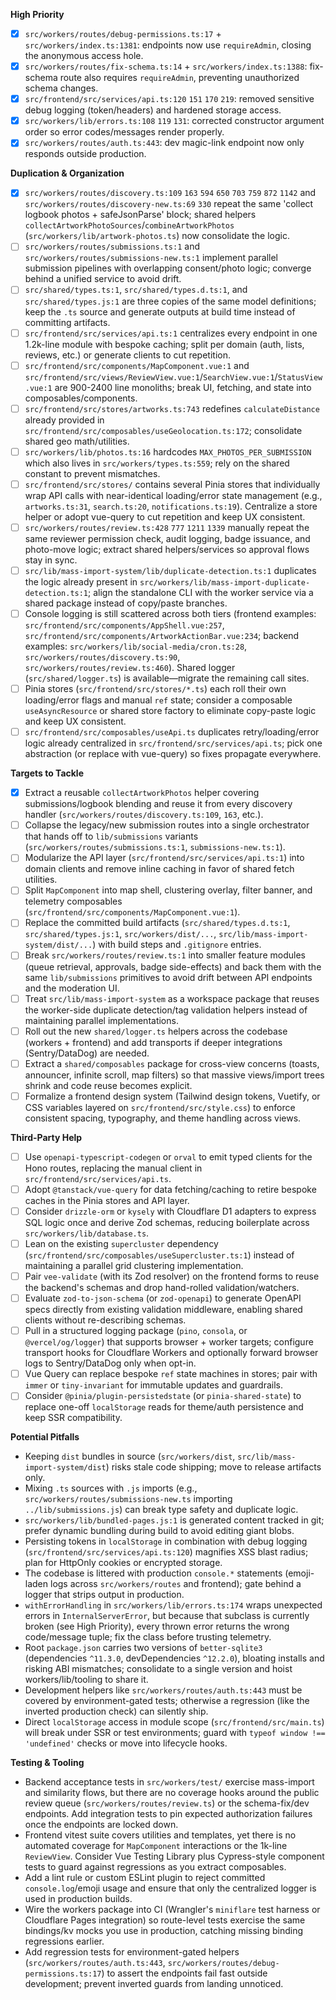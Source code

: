 **High Priority**
- [x] `src/workers/routes/debug-permissions.ts:17` + `src/workers/index.ts:1381`: endpoints now use `requireAdmin`, closing the anonymous access hole.
- [x] `src/workers/routes/fix-schema.ts:14` + `src/workers/index.ts:1388`: fix-schema route also requires `requireAdmin`, preventing unauthorized schema changes.
- [x] `src/frontend/src/services/api.ts:120` `151` `170` `219`: removed sensitive debug logging (token/headers) and hardened storage access.
- [x] `src/workers/lib/errors.ts:108` `119` `131`: corrected constructor argument order so error codes/messages render properly.
- [x] `src/workers/routes/auth.ts:443`: dev magic-link endpoint now only responds outside production.

**Duplication & Organization**
- [x] `src/workers/routes/discovery.ts:109` `163` `594` `650` `703` `759` `872` `1142` and `src/workers/routes/discovery-new.ts:69` `330` repeat the same 'collect logbook photos + safeJsonParse' block; shared helpers `collectArtworkPhotoSources`/`combineArtworkPhotos` (`src/workers/lib/artwork-photos.ts`) now consolidate the logic.
- [ ] `src/workers/routes/submissions.ts:1` and `src/workers/routes/submissions-new.ts:1` implement parallel submission pipelines with overlapping consent/photo logic; converge behind a unified service to avoid drift.
- [ ] `src/shared/types.ts:1`, `src/shared/types.d.ts:1`, and `src/shared/types.js:1` are three copies of the same model definitions; keep the `.ts` source and generate outputs at build time instead of committing artifacts.
- [ ] `src/frontend/src/services/api.ts:1` centralizes every endpoint in one 1.2k-line module with bespoke caching; split per domain (auth, lists, reviews, etc.) or generate clients to cut repetition.
- [ ] `src/frontend/src/components/MapComponent.vue:1` and `src/frontend/src/views/ReviewView.vue:1`/`SearchView.vue:1`/`StatusView.vue:1` are 900-2400 line monoliths; break UI, fetching, and state into composables/components.
- [ ] `src/frontend/src/stores/artworks.ts:743` redefines `calculateDistance` already provided in `src/frontend/src/composables/useGeolocation.ts:172`; consolidate shared geo math/utilities.
- [ ] `src/workers/lib/photos.ts:16` hardcodes `MAX_PHOTOS_PER_SUBMISSION` which also lives in `src/workers/types.ts:559`; rely on the shared constant to prevent mismatches.
- [ ] `src/frontend/src/stores/` contains several Pinia stores that individually wrap API calls with near-identical loading/error state management (e.g., `artworks.ts:31`, `search.ts:20`, `notifications.ts:19`). Centralize a store helper or adopt vue-query to cut repetition and keep UX consistent.
- [ ] `src/workers/routes/review.ts:428` `777` `1211` `1339` manually repeat the same reviewer permission check, audit logging, badge issuance, and photo-move logic; extract shared helpers/services so approval flows stay in sync.
- [ ] `src/lib/mass-import-system/lib/duplicate-detection.ts:1` duplicates the logic already present in `src/workers/lib/mass-import-duplicate-detection.ts:1`; align the standalone CLI with the worker service via a shared package instead of copy/paste branches.
- [ ] Console logging is still scattered across both tiers (frontend examples: `src/frontend/src/components/AppShell.vue:257`, `src/frontend/src/components/ArtworkActionBar.vue:234`; backend examples: `src/workers/lib/social-media/cron.ts:28`, `src/workers/routes/discovery.ts:90`, `src/workers/routes/review.ts:460`). Shared logger (`src/shared/logger.ts`) is available—migrate the remaining call sites.
- [ ] Pinia stores (`src/frontend/src/stores/*.ts`) each roll their own loading/error flags and manual `ref` state; consider a composable `useAsyncResource` or shared store factory to eliminate copy-paste logic and keep UX consistent.
- [ ] `src/frontend/src/composables/useApi.ts` duplicates retry/loading/error logic already centralized in `src/frontend/src/services/api.ts`; pick one abstraction (or replace with vue-query) so fixes propagate everywhere.

**Targets to Tackle**
- [x] Extract a reusable `collectArtworkPhotos` helper covering submissions/logbook blending and reuse it from every discovery handler (`src/workers/routes/discovery.ts:109`, `163`, etc.).
- [ ] Collapse the legacy/new submission routes into a single orchestrator that hands off to `lib/submissions` variants (`src/workers/routes/submissions.ts:1`, `submissions-new.ts:1`).
- [ ] Modularize the API layer (`src/frontend/src/services/api.ts:1`) into domain clients and remove inline caching in favor of shared fetch utilities.
- [ ] Split `MapComponent` into map shell, clustering overlay, filter banner, and telemetry composables (`src/frontend/src/components/MapComponent.vue:1`).
- [ ] Replace the committed build artifacts (`src/shared/types.d.ts:1`, `src/shared/types.js:1`, `src/workers/dist/...`, `src/lib/mass-import-system/dist/...`) with build steps and `.gitignore` entries.
- [ ] Break `src/workers/routes/review.ts:1` into smaller feature modules (queue retrieval, approvals, badge side-effects) and back them with the same `lib/submissions` primitives to avoid drift between API endpoints and the moderation UI.
- [ ] Treat `src/lib/mass-import-system` as a workspace package that reuses the worker-side duplicate detection/tag validation helpers instead of maintaining parallel implementations.
- [ ] Roll out the new `shared/logger.ts` helpers across the codebase (workers + frontend) and add transports if deeper integrations (Sentry/DataDog) are needed.
- [ ] Extract a `shared/composables` package for cross-view concerns (toasts, announcer, infinite scroll, map filters) so that massive views/import trees shrink and code reuse becomes explicit.
- [ ] Formalize a frontend design system (Tailwind design tokens, Vuetify, or CSS variables layered on `src/frontend/src/style.css`) to enforce consistent spacing, typography, and theme handling across views.

**Third-Party Help**
- [ ] Use `openapi-typescript-codegen` or `orval` to emit typed clients for the Hono routes, replacing the manual client in `src/frontend/src/services/api.ts`.
- [ ] Adopt `@tanstack/vue-query` for data fetching/caching to retire bespoke caches in the Pinia stores and API layer.
- [ ] Consider `drizzle-orm` or `kysely` with Cloudflare D1 adapters to express SQL logic once and derive Zod schemas, reducing boilerplate across `src/workers/lib/database.ts`.
- [ ] Lean on the existing `supercluster` dependency (`src/frontend/src/composables/useSupercluster.ts:1`) instead of maintaining a parallel grid clustering implementation.
- [ ] Pair `vee-validate` (with its Zod resolver) on the frontend forms to reuse the backend's schemas and drop hand-rolled validation/watchers.
- [ ] Evaluate `zod-to-json-schema` (or `zod-openapi`) to generate OpenAPI specs directly from existing validation middleware, enabling shared clients without re-describing schemas.
- [ ] Pull in a structured logging package (`pino`, `consola`, or `@vercel/og/logger`) that supports browser + worker targets; configure transport hooks for Cloudflare Workers and optionally forward browser logs to Sentry/DataDog only when opt-in.
- [ ] Vue Query can replace bespoke `ref` state machines in stores; pair with `immer` or `tiny-invariant` for immutable updates and guardrails.
- [ ] Consider `@pinia/plugin-persistedstate` (or `pinia-shared-state`) to replace one-off `localStorage` reads for theme/auth persistence and keep SSR compatibility.

**Potential Pitfalls**
- Keeping `dist` bundles in source (`src/workers/dist`, `src/lib/mass-import-system/dist`) risks stale code shipping; move to release artifacts only.
- Mixing `.ts` sources with `.js` imports (e.g., `src/workers/routes/submissions-new.ts` importing `../lib/submissions.js`) can break type safety and duplicate logic.
- `src/workers/lib/bundled-pages.js:1` is generated content tracked in git; prefer dynamic bundling during build to avoid editing giant blobs.
- Persisting tokens in `localStorage` in combination with debug logging (`src/frontend/src/services/api.ts:120`) magnifies XSS blast radius; plan for HttpOnly cookies or encrypted storage.
- The codebase is littered with production `console.*` statements (emoji-laden logs across `src/workers/routes` and frontend); gate behind a logger that strips output in production.
- `withErrorHandling` in `src/workers/lib/errors.ts:174` wraps unexpected errors in `InternalServerError`, but because that subclass is currently broken (see High Priority), every thrown error returns the wrong code/message tuple; fix the class before trusting telemetry.
- Root `package.json` carries two versions of `better-sqlite3` (dependencies `^11.3.0`, devDependencies `^12.2.0`), bloating installs and risking ABI mismatches; consolidate to a single version and hoist workers/lib/tooling to share it.
- Development helpers like `src/workers/routes/auth.ts:443` must be covered by environment-gated tests; otherwise a regression (like the inverted production check) can silently ship.
- Direct `localStorage` access in module scope (`src/frontend/src/main.ts`) will break under SSR or test environments; guard with `typeof window !== 'undefined'` checks or move into lifecycle hooks.

**Testing & Tooling**
- Backend acceptance tests in `src/workers/test/` exercise mass-import and similarity flows, but there are no coverage hooks around the public review queue (`src/workers/routes/review.ts`) or the schema-fix/dev endpoints. Add integration tests to pin expected authorization failures once the endpoints are locked down.
- Frontend vitest suite covers utilities and templates, yet there is no automated coverage for `MapComponent` interactions or the 1k-line `ReviewView`. Consider Vue Testing Library plus Cypress-style component tests to guard against regressions as you extract composables.
- Add a lint rule or custom ESLint plugin to reject committed `console.log`/emoji usage and ensure that only the centralized logger is used in production builds.
- Wire the workers package into CI (Wrangler's `miniflare` test harness or Cloudflare Pages integration) so route-level tests exercise the same bindings/kv mocks you use in production, catching missing binding regressions earlier.
- Add regression tests for environment-gated helpers (`src/workers/routes/auth.ts:443`, `src/workers/routes/debug-permissions.ts:17`) to assert the endpoints fail fast outside development; prevent inverted guards from landing unnoticed.



